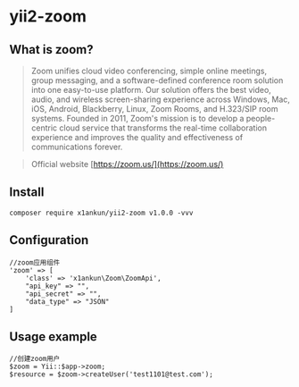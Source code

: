 # yii2-zoom

## What is zoom?

> Zoom unifies cloud video conferencing, simple online meetings, group messaging, and a software-defined conference room solution into one easy-to-use platform. Our solution offers the best video, audio, and wireless screen-sharing experience across Windows, Mac, iOS, Android, Blackberry, Linux, Zoom Rooms, and H.323/SIP room systems. Founded in 2011, Zoom's mission is to develop a people-centric cloud service that transforms the real-time collaboration experience and improves the quality and effectiveness of communications forever. 

> Official website [https://zoom.us/](https://zoom.us/)

## Install
`composer require x1ankun/yii2-zoom v1.0.0 -vvv`

## Configuration
```
//zoom应用组件
'zoom' => [
    'class' => 'x1ankun\Zoom\ZoomApi',
    "api_key" => "",
    "api_secret" => "",
    "data_type" => "JSON"
]
```

## Usage example
```
//创建zoom用户
$zoom = Yii::$app->zoom;
$resource = $zoom->createUser('test1101@test.com');        
```
